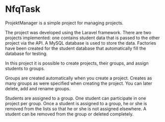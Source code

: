 # NfqTask

ProjektManager is a simple project for managing projects.

The project was developed using the Laravel framework. There are two projects implemented: one contains student data that is passed to the other project via the API.
A MySQL database is used to store the data. Factories have been created for the student database that automatically fill the database for testing.

In this project it is possible to create projects, their groups, and assign students to groups.

Groups are created automatically when you create a project. Creates as many groups as were specified when creating the project. You can later delete, add and rename groups.

Students are assigned to a group. One student can participate in one project per group. Once a student is assigned to a group, he or she is removed from the lists so that he or she is not assigned elsewhere. A student can be removed from the group or deleted completely.
